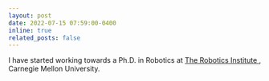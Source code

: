 ```yaml
---
layout: post
date: 2022-07-15 07:59:00-0400
inline: true
related_posts: false
---
```


I have started working towards a Ph.D. in Robotics at <a href="https://www.ri.cmu.edu/"> The Robotics Institute </a>, Carnegie Mellon University. 